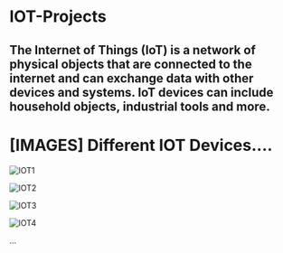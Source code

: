 # IOT-Projects
## The Internet of Things (IoT) is a network of physical objects that are connected to the internet and can exchange data with other devices and systems. IoT devices can include household objects, industrial tools and more. 
# [IMAGES] Different IOT Devices....

![IOT1](https://github.com/user-attachments/assets/79db59d5-6edb-408f-9828-874a7c6fe23b)

![IOT2](https://github.com/user-attachments/assets/3bb88357-dc0a-4904-a14f-836dfe93fc4f)

![IOT3](https://github.com/user-attachments/assets/8c07ccd0-b522-47ca-8d63-4fc1d8292bfe)

![IOT4](https://github.com/user-attachments/assets/18e8e0d4-4524-45d3-8946-421f3e3c1105)

...
